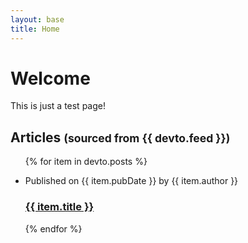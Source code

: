 ```yaml
---
layout: base
title: Home
---
```

# Welcome
This is just a test page!

## Articles <small>(sourced from {{ devto.feed }})</small>
<ul class="listing">
{% for item in devto.posts %}
  <li>
    <p class="meta">Published on {{ item.pubDate }} by {{ item.author }}</p>
    <h3><a href="/posts/{{ item.path }}">{{ item.title }}</a></h3>
  </li>
 {% endfor %}
</ul>